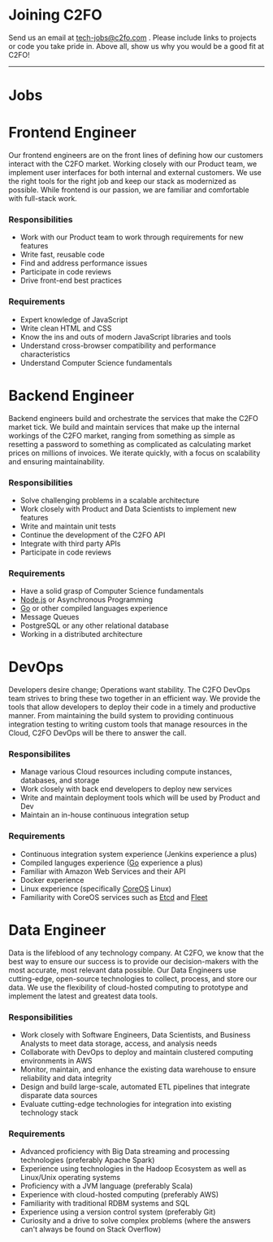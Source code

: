 # Joining C2FO

Send us an email at [tech-jobs@c2fo.com](mailto:tech-jobs@c2fo.com) . Please include links to projects or code you take pride in. Above all, show us why you would be a good fit at C2FO!  

________________

Jobs
====

# Frontend Engineer

Our frontend engineers are on the front lines of defining how our customers interact with the C2FO market. Working closely with our Product team, we implement user interfaces for both internal and external customers. We use the right tools for the right job and keep our stack as modernized as possible. While frontend is our passion, we are familiar and comfortable with full-stack work.   

### Responsibilities  
* Work with our Product team to work through requirements for new features
* Write fast, reusable code
* Find and address performance issues
* Participate in code reviews
* Drive front-end best practices

### Requirements  
* Expert knowledge of JavaScript
* Write clean HTML and CSS
* Know the ins and outs of modern JavaScript libraries and tools
* Understand cross-browser compatibility and performance characteristics
* Understand Computer Science fundamentals

# Backend Engineer   

Backend engineers build and orchestrate the services that make the C2FO market tick. We build and maintain services that make up the internal workings of the C2FO market, ranging from something as simple as resetting a password to something as complicated as calculating market prices on millions of invoices. We iterate quickly, with a focus on scalability and ensuring maintainability.  

### Responsibilities  

* Solve challenging problems in a scalable architecture
* Work closely with Product and Data Scientists to implement new features
* Write and maintain unit tests
* Continue the development of the C2FO API
* Integrate with third party APIs
* Participate in code reviews


### Requirements  

* Have a solid grasp of Computer Science fundamentals
* [Node.js] or Asynchronous Programming
* [Go] or other compiled languages experience
* Message Queues
* PostgreSQL or any other relational database
* Working in a distributed architecture  

# DevOps

Developers desire change; Operations want stability.  The C2FO DevOps team strives to bring these two together in an efficient way.  We provide the tools that allow developers to deploy their code in a timely and productive manner.  From maintaining the build system to providing continuous integration testing to writing custom tools that manage resources in the Cloud, C2FO DevOps will be there to answer the call.

### Responsibilites  

* Manage various Cloud resources including compute instances, databases, and storage
* Work closely with back end developers to deploy new services
* Write and maintain deployment tools which will be used by Product and Dev
* Maintain an in-house continuous integration setup


### Requirements  

* Continuous integration system experience (Jenkins experience a plus)
* Compiled languges experience ([Go] experience a plus)
* Familiar with Amazon Web Services and their API
* Docker experience
* Linux experience (specifically [CoreOS] Linux)
* Familiarity with CoreOS services such as [Etcd] and [Fleet]

# Data Engineer
Data is the lifeblood of any technology company. At C2FO, we know that the best way to ensure our success is to provide our decision-makers with the most accurate, most relevant data possible. Our Data Engineers use cutting-edge, open-source technologies to collect, process, and store our data. We use the flexibility of cloud-hosted computing to prototype and implement the latest and greatest data tools.

### Responsibilities
* Work closely with Software Engineers, Data Scientists, and Business Analysts to meet data storage, access, and analysis needs
* Collaborate with DevOps to deploy and maintain clustered computing environments in AWS
* Monitor, maintain, and enhance the existing data warehouse to ensure reliability and data integrity
* Design and build large-scale, automated ETL pipelines that integrate disparate data sources
* Evaluate cutting-edge technologies for integration into existing technology stack



### Requirements
* Advanced proficiency with Big Data streaming and processing technologies (preferably Apache Spark)
* Experience using technologies in the Hadoop Ecosystem as well as Linux/Unix operating systems
* Proficiency with a JVM language (preferably Scala)
* Experience with cloud-hosted computing (preferably AWS)
* Familiarity with traditional RDBM systems and SQL
* Experience using a version control system (preferably Git)
* Curiosity and a drive to solve complex problems (where the answers can't always be found on Stack Overflow)

[AngularJS]: https://angularjs.org/
[AWS RDS]: http://aws.amazon.com/rds/
[CoreOS]: https://coreos.com/
[Etcd]: https://github.com/coreos/etcd
[Fleet]: https://github.com/coreos/fleet
[Frontend DevOps]: http://www.smashingmagazine.com/2013/06/11/front-end-ops/
[Go]: http://golang.org/
[Node.js]: http://nodejs.org/
